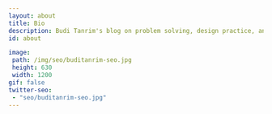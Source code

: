```yaml
---
layout: about
title: Bio
description: Budi Tanrim's blog on problem solving, design practice, and mindset.
id: about

image:
 path: /img/seo/buditanrim-seo.jpg
 height: 630
 width: 1200
gif: false
twitter-seo:
 - "seo/buditanrim-seo.jpg"
---
```



